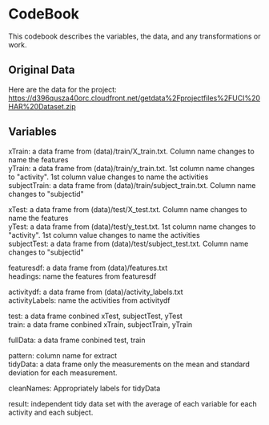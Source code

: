 # CodeBook  

This codebook describes the variables, the data, and any transformations or work.  

## Original Data
Here are the data for the project:   
<https://d396qusza40orc.cloudfront.net/getdata%2Fprojectfiles%2FUCI%20HAR%20Dataset.zip>  

## Variables

xTrain: a data frame from (data)/train/X_train.txt. Column name changes to name the features  
yTrain: a data frame from (data)/train/y_train.txt. 1st column name changes to "activity". 1st column value changes to name the activities      
subjectTrain: a data frame from (data)/train/subject_train.txt. Column name changes to "subjectid"   

xTest: a data frame from (data)/test/X_test.txt. Column name changes to name the features  
yTest: a data frame from (data)/test/y_test.txt. 1st column name changes to "activity". 1st column value changes to name the activities    
subjectTest: a data frame from (data)/test/subject_test.txt. Column name changes to "subjectid"  

featuresdf: a data frame from (data)/features.txt  
headings: name the features from featuresdf  

activitydf: a data frame from (data)/activity_labels.txt   
activityLabels: name the activities from activitydf    

test: a data frame conbined xTest, subjectTest, yTest  
train: a data frame conbined xTrain, subjectTrain, yTrain  

fullData: a data frame conbined test, train 

pattern: column name for extract   
tidyData: a data frame only the measurements on the mean and standard deviation for each measurement. 

cleanNames: Appropriately labels for tidyData    

result:  independent tidy data set with the average of each variable for each activity and each subject.

